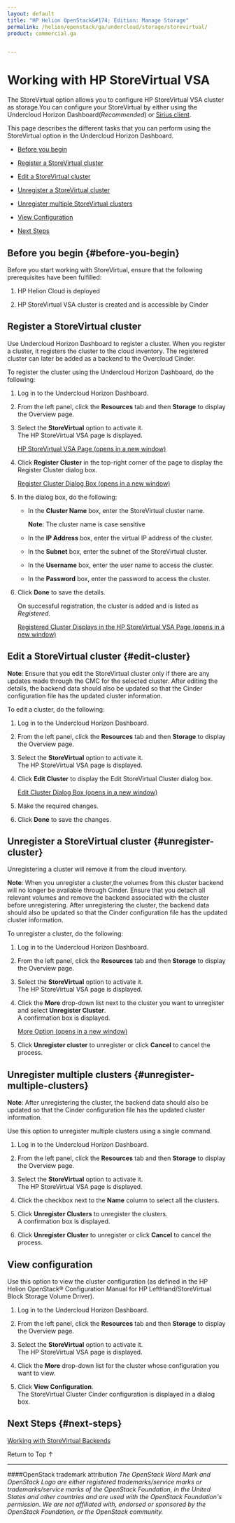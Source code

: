 ```yaml
---
layout: default
title: "HP Helion OpenStack&#174; Edition: Manage Storage"
permalink: /helion/openstack/ga/undercloud/storage/storevirtual/
product: commercial.ga


---
```

<!--PUBLISHED-->


<script>

function PageRefresh {
onLoad="window.refresh"
}

PageRefresh();

</script>

<!---
<p style="font-size: small;"> <a href="/helion/openstack/install-beta/kvm/">&#9664; PREV</a> | <a href="/helion/openstack/install-beta-overview/">&#9650; UP</a> | <a href="/helion/openstack/install-beta/esx/">NEXT &#9654;</a> </p>-->


# Working with HP StoreVirtual VSA 

The StoreVirtual option allows you to configure HP StoreVirtual VSA cluster as storage.You can configure your StoreVirtual by either using the Undercloud Horizon Dashboard(*Recommended*) or [Sirius client](/helion/openstack/ga/sirius/cli/workflow/). 

This page describes the different tasks that you can perform using the StoreVirtual option in the Undercloud Horizon Dashboard.


* [Before you begin](#before-you-begin)

* [Register a StoreVirtual cluster](#register-cluster)

* [Edit a StoreVirtual cluster](#edit-cluster)
	
* [Unregister a StoreVirtual cluster](#unregister-cluster) 
    
* [Unregister multiple StoreVirtual clusters](#unregister-multiple-clusters) 

* [View Configuration](#view-configuration)

* [Next Steps](#next-steps)


<!---Configuration of HP StoreServ/3PAR as Cinder back end using Sirius service involves the following steps:-->


## Before you begin {#before-you-begin}

Before you start working with StoreVirtual, ensure that the following prerequisites have been fulfilled:

1. HP Helion Cloud is deployed

2. HP StoreVirtual VSA cluster is created and is accessible by Cinder


## Register a StoreVirtual cluster <a name="register-cluster"></a>
	
Use Undercloud Horizon Dashboard to register a cluster. When you register a cluster, it registers the cluster to the cloud inventory. The registered cluster can later be added as a backend to the Overcloud Cinder.

<!---You can register a cluster by either using the Undercloud Horizon Dashboard or Sirius client. (Refer [User manual for Sirius client](/helion/openstack/ga/sirius-cli/)).-->

To register the cluster using the Undercloud Horizon Dashboard, do the following:

1. Log in to the Undercloud Horizon Dashboard.

2. From the left panel, click the **Resources** tab and then **Storage** to display the Overview page.

3. Select the **StoreVirtual** option to activate it.<br> The HP StoreVirtual  VSA page is displayed.</br>

	<a href="javascript:window.open('/content/documentation/media/undercloud-storevirtual-register.png','_blank','toolbar=no,menubar=no,resizable=yes,scrollbars=yes')">HP StoreVirtual VSA Page (opens in a new window)</a>

4. Click **Register Cluster** in the top-right corner of the page to display the Register Cluster dialog box.

	<a href="javascript:window.open('/content/documentation/media/undercloud-storevirtual-register-page.png','_blank','toolbar=no,menubar=no,resizable=yes,scrollbars=yes')">Register Cluster Dialog Box (opens in a new window)</a>

5. In the dialog box, do the following:

    * In the **Cluster Name** box, enter the StoreVirtual cluster name.

		**Note**: The cluster name is case sensitive
   
    * In the **IP Address** box, enter the virtual IP address of the cluster.
   
    * In the **Subnet** box, enter the subnet of the StoreVirtual cluster.
   
    * In the **Username** box, enter the user name to access the cluster.
   
    * In the **Password** box, enter the password to access the cluster.
   
 	 <!--- * In the **Port** box, enter the port number for the SSH access or select the default value. The Port by default is *16022*.-->
6. Click **Done** to save the details. 

    On successful registration, the cluster is added and is listed as *Registered*.

	<a href="javascript:window.open('/content/documentation/media/undercloud-storevirtual-registered-cluster.png','_blank','toolbar=no,menubar=no,resizable=yes,scrollbars=yes')">Registered Cluster Displays in the HP StoreVirtual VSA Page (opens in a new window)</a>


## Edit a StoreVirtual cluster {#edit-cluster}

**Note**: Ensure that you edit the StoreVirtual cluster only if there are any updates made through the CMC for the selected cluster. After editing the details, the backend data should also be updated so that the Cinder configuration file has the updated cluster information.

To edit a cluster, do the following:

1. Log in to the Undercloud Horizon Dashboard.

2. From the left panel, click the **Resources** tab and then **Storage** to display the Overview page.

3. Select the **StoreVirtual** option to activate it.<br> The HP StoreVirtual  VSA page is displayed.</br>

4. Click **Edit Cluster** to display the Edit StoreVirtual Cluster dialog box.
 
 	<a href="javascript:window.open('/content/documentation/media/undercloud-storevirtual-edit-cluster.png','_blank','toolbar=no,menubar=no,resizable=yes,scrollbars=yes')">Edit Cluster Dialog Box (opens in a new window)</a>

5. Make the required changes.

6. Click **Done** to save the changes.   


## Unregister a StoreVirtual cluster {#unregister-cluster}

Unregistering a cluster will remove it from the cloud inventory.

**Note**: When you unregister a cluster,the volumes from this cluster backend will no longer be available through Cinder. Ensure that you detach all relevant volumes and remove the backend associated with the cluster before unregistering. After unregistering the cluster, the backend data should also be updated so that the Cinder configuration file has the updated cluster information. 


To unregister a cluster, do the following:

1. Log in to the Undercloud Horizon Dashboard.

2. From the left panel, click the **Resources** tab and then **Storage** to display the Overview page.

3. Select the **StoreVirtual** option to activate it.<br> The HP StoreVirtual  VSA page is displayed.</br>

4. Click the **More** drop-down list next to the cluster you want to unregister and select **Unregister Cluster**.<br> A confirmation box is displayed.</br>

	<a href="javascript:window.open('/content/documentation/media/undercloud-storevirtual-more-options.png','_blank','toolbar=no,menubar=no,resizable=yes,scrollbars=yes')">More Option (opens in a new window)</a>

5. Click **Unregister cluster** to unregister or click **Cancel** to cancel the process. 


## Unregister multiple clusters {#unregister-multiple-clusters}

**Note**: After unregistering the cluster, the backend data should also be updated so that the Cinder configuration file has the updated cluster information.

Use this option to unregister multiple clusters using a single command.

1. Log in to the Undercloud Horizon Dashboard.

2. From the left panel, click the **Resources** tab and then **Storage** to display the Overview page.

3. Select the **StoreVirtual** option to activate it.<br> The HP StoreVirtual VSA page is displayed.</br>

4. Click the checkbox next to the **Name** column to select all the clusters. 

5. Click **Unregister Clusters** to unregister the clusters.<br>A confirmation box is displayed.</br>

5. Click **Unregister Cluster** to unregister or click **Cancel** to cancel the process. 

 
## View configuration<a name="view-configuration"></a>

Use this option to view the cluster configuration (as defined in the HP Helion OpenStack&#174; Configuration Manual for HP LeftHand/StoreVirtual Block Storage Volume Driver).

1. Log in to the Undercloud Horizon Dashboard.

2. From the left panel, click the **Resources** tab and then **Storage** to display the Overview page.

3. Select the **StoreVirtual** option to activate it.<br> The HP StoreVirtual VSA page is displayed.</br>

4. Click the **More** drop-down list for the cluster whose configuration you want to view.

5. Click **View Configuration**.<br> The StoreVirtual Cluster Cinder configuration is displayed in a dialog box.</br> 


## Next Steps {#next-steps}

[Working with StoreVirtual Backends](/helion/openstack/ga/undercloud/oc/config/storevirtual/)

<a href="#top" style="padding:14px 0px 14px 0px; text-decoration: none;"> Return to Top &#8593; </a>


----
####OpenStack trademark attribution
*The OpenStack Word Mark and OpenStack Logo are either registered trademarks/service marks or trademarks/service marks of the OpenStack Foundation, in the United States and other countries and are used with the OpenStack Foundation's permission. We are not affiliated with, endorsed or sponsored by the OpenStack Foundation, or the OpenStack community.*
